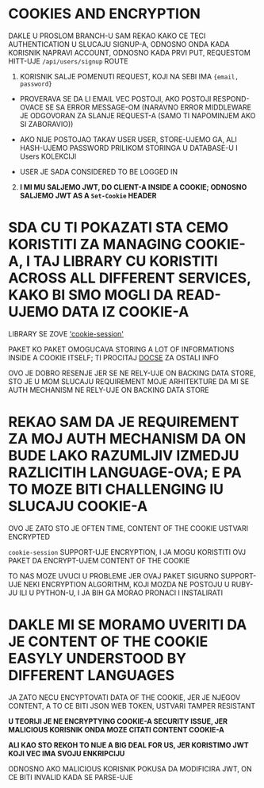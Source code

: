 # COOKIES AND ENCRYPTION

DAKLE U PROSLOM BRANCH-U SAM REKAO KAKO CE TECI AUTHENTICATION U SLUCAJU SIGNUP-A, ODNOSNO ONDA KADA KORISNIK NAPRAVI ACCOUNT, ODNOSNO KADA PRVI PUT, REQUESTOM HITT-UJE `/api/users/signup` ROUTE

1. KORISNIK SALJE POMENUTI REQUEST, KOJI NA SEBI IMA `{email, password}`

- PROVERAVA SE DA LI EMAIL VEC POSTOJI, AKO POSTOJI RESPOND-OVACE SE SA ERROR MESSAGE-OM (NARAVNO ERROR MIDDLEWARE JE ODGOVORAN ZA SLANJE REQUEST-A (SAMO TI NAPOMINJEM AKO SI ZABORAVIO))

- AKO NIJE POSTOJAO TAKAV USER USER, STORE-UJEMO GA, ALI HASH-UJEMO PASSWORD PRILIKOM STORINGA U DATABASE-U I Users KOLEKCIJI 

- USER JE SADA CONSIDERED TO BE LOGGED IN

2. **I MI MU SALJEMO JWT, DO CLIENT-A INSIDE A COOKIE; ODNOSNO SALJEMO JWT AS A `Set-Cookie` HEADER**

# SDA CU TI POKAZATI STA CEMO KORISTITI ZA MANAGING COOKIE-A, I TAJ LIBRARY CU KORISTITI ACROSS ALL DIFFERENT SERVICES, KAKO BI SMO MOGLI DA READ-UJEMO DATA IZ COOKIE-A

LIBRARY SE ZOVE ['cookie-session'](https://www.npmjs.com/package/cookie-session)

PAKET KO PAKET OMOGUCAVA STORING A LOT OF INFORMATIONS INSIDE A COOKIE ITSELF; TI PROCITAJ [DOCSE](https://github.com/expressjs/cookie-session#readme) ZA OSTALI INFO 

OVO JE DOBRO RESENJE JER SE NE RELY-UJE ON BACKING DATA STORE, STO JE U MOM SLUCAJU REQUIREMENT MOJE ARHITEKTURE DA MI SE AUTH MECHANISM NE RELY-UJE ON BACKING DATA STORE

# REKAO SAM DA JE REQUIREMENT ZA MOJ AUTH MECHANISM DA ON BUDE LAKO RAZUMLJIV IZMEDJU RAZLICITIH LANGUAGE-OVA; E PA TO MOZE BITI CHALLENGING IU SLUCAJU COOKIE-A

OVO JE ZATO STO JE OFTEN TIME, CONTENT OF THE COOKIE USTVARI ENCRYPTED

`cookie-session` SUPPORT-UJE ENCRYPTION, I JA MOGU KORISTITI OVJ PAKET DA ENCRYPT-UJEM CONTENT OF THE COOKIE

TO NAS MOZE UVUCI U PROBLEME JER OVAJ PAKET SIGURNO SUPPORT-UJE NEKI ENCRYPTION ALGORITHM, KOJI MOZDA NE POSTOJU U RUBY-JU ILI U PYTHON-U, I JA BIH GA MORAO PRONACI I INSTALIRATI

# DAKLE MI SE MORAMO UVERITI DA JE CONTENT OF THE COOKIE EASYLY UNDERSTOOD BY DIFFERENT LANGUAGES

JA ZATO NECU ENCYPTOVATI DATA OF THE COOKIE, JER JE NJEGOV CONTENT, A TO CE BITI JSON WEB TOKEN, USTVARI TAMPER RESISTANT

**U TEORIJI JE NE ENCRYPTYING COOKIE-A SECURITY ISSUE, JER MALICIOUS KORISNIK ONDA MOZE CITATI CONTENT COOKIE-A**

**ALI KAO STO REKOH TO NIJE A BIG DEAL FOR US, JER KORISTIMO JWT KOJI VEC IMA SVOJU ENKRIPCIJU**

ODNOSNO AKO MALICIOUS KORISNIK POKUSA DA MODIFICIRA JWT, ON CE BITI INVALID KADA SE PARSE-UJE
